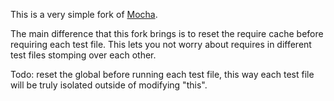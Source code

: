 This is a very simple fork of [Mocha](https://github.com/mochajs/mocha).

The main difference that this fork brings is to reset the require cache before
requiring each test file. This lets you not worry about requires in different
test files stomping over each other.

Todo: reset the global before running each test file, this way each test file
will be truly isolated outside of modifying "this".
